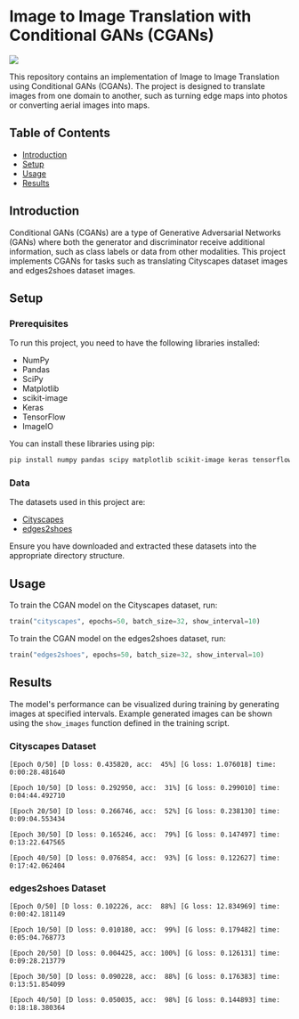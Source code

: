 # Image to Image Translation with Conditional GANs (CGANs)
![](https://res.cloudinary.com/daily-now/image/upload/f_auto,q_auto/v1/posts/48508ea7affbe31fccffa234c022ed12?_a=AQAEufR)

This repository contains an implementation of Image to Image Translation using Conditional GANs (CGANs). 
The project is designed to translate images from one domain to another, such as turning edge maps into photos or converting aerial images into maps.

## Table of Contents
- [Introduction](#introduction)
- [Setup](#setup)
- [Usage](#usage)
- [Results](#results)

## Introduction

Conditional GANs (CGANs) are a type of Generative Adversarial Networks (GANs) where both the generator and discriminator receive additional information, such as class labels or data from other modalities. 
This project implements CGANs for tasks such as translating Cityscapes dataset images and edges2shoes dataset images.

## Setup

### Prerequisites

To run this project, you need to have the following libraries installed:
- NumPy
- Pandas
- SciPy
- Matplotlib
- scikit-image
- Keras
- TensorFlow
- ImageIO

You can install these libraries using pip:

```bash
pip install numpy pandas scipy matplotlib scikit-image keras tensorflow imageio
```

### Data

The datasets used in this project are:
- [Cityscapes](https://www.kaggle.com/datasets/vikramtiwari/pix2pix-dataset?select=cityscapes)
- [edges2shoes](https://www.kaggle.com/datasets/vikramtiwari/pix2pix-dataset?select=edges2shoes)

Ensure you have downloaded and extracted these datasets into the appropriate directory structure.

## Usage

To train the CGAN model on the Cityscapes dataset, run:

```python
train("cityscapes", epochs=50, batch_size=32, show_interval=10)
```

To train the CGAN model on the edges2shoes dataset, run:

```python
train("edges2shoes", epochs=50, batch_size=32, show_interval=10)
```

## Results

The model's performance can be visualized during training by generating images at specified intervals. Example generated images can be shown using the `show_images` function defined in the training script.

### Cityscapes Dataset

```
[Epoch 0/50] [D loss: 0.435820, acc:  45%] [G loss: 1.076018] time: 0:00:28.481640

[Epoch 10/50] [D loss: 0.292950, acc:  31%] [G loss: 0.299010] time: 0:04:44.492710

[Epoch 20/50] [D loss: 0.266746, acc:  52%] [G loss: 0.238130] time: 0:09:04.553434

[Epoch 30/50] [D loss: 0.165246, acc:  79%] [G loss: 0.147497] time: 0:13:22.647565

[Epoch 40/50] [D loss: 0.076854, acc:  93%] [G loss: 0.122627] time: 0:17:42.062404
```

### edges2shoes Dataset

```
[Epoch 0/50] [D loss: 0.102226, acc:  88%] [G loss: 12.834969] time: 0:00:42.181149

[Epoch 10/50] [D loss: 0.010180, acc:  99%] [G loss: 0.179482] time: 0:05:04.768773

[Epoch 20/50] [D loss: 0.004425, acc: 100%] [G loss: 0.126131] time: 0:09:28.213779

[Epoch 30/50] [D loss: 0.090228, acc:  88%] [G loss: 0.176383] time: 0:13:51.854099

[Epoch 40/50] [D loss: 0.050035, acc:  98%] [G loss: 0.144893] time: 0:18:18.380364
```
